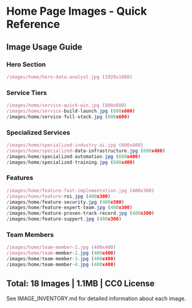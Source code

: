 # Home Page Images - Quick Reference

## Image Usage Guide

### Hero Section
```jsx
/images/home/hero-data-analyst.jpg (1920x1080)
```

### Service Tiers
```jsx
/images/home/service-quick-win.jpg (800x600)
/images/home/service-build-launch.jpg (800x600)
/images/home/service-full-stack.jpg (800x600)
```

### Specialized Services
```jsx
/images/home/specialized-industry-ai.jpg (600x400)
/images/home/specialized-data-infrastructure.jpg (600x400)
/images/home/specialized-automation.jpg (600x400)
/images/home/specialized-training.jpg (600x400)
```

### Features
```jsx
/images/home/feature-fast-implementation.jpg (400x300)
/images/home/feature-roi.jpg (400x300)
/images/home/feature-security.jpg (400x300)
/images/home/feature-expert-team.jpg (400x300)
/images/home/feature-proven-track-record.jpg (400x300)
/images/home/feature-support.jpg (400x300)
```

### Team Members
```jsx
/images/home/team-member-1.jpg (400x400)
/images/home/team-member-2.jpg (400x400)
/images/home/team-member-3.jpg (400x400)
/images/home/team-member-4.jpg (400x400)
```

## Total: 18 Images | 1.1MB | CC0 License

See IMAGE_INVENTORY.md for detailed information about each image.
